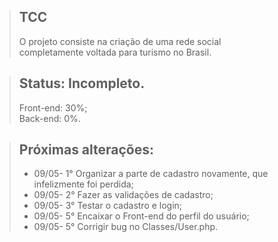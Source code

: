 > ## TCC
> O projeto consiste na criação de uma rede social <br> completamente voltada para turismo no Brasil.

> ## Status: Incompleto.
> Front-end: 30%;<br>Back-end: 0%.

> ## Próximas alterações:
> + 09/05- 1° Organizar a parte de cadastro novamente, que infelizmente foi perdida;
> + 09/05- 2° Fazer as validações de cadastro;
> + 09/05- 3° Testar o cadastro e login;
> + 09/05- 5° Encaixar o Front-end do perfil do usuário;
> + 09/05- 5° Corrigir bug no Classes/User.php.

